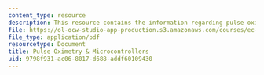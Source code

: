```yaml
---
content_type: resource
description: This resource contains the information regarding pulse oximetry & microcontrollers.
file: https://ol-ocw-studio-app-production.s3.amazonaws.com/courses/ec-710-d-lab-medical-technologies-for-the-developing-world-spring-2010/9798f931ac068017d688addf60109430_MITEC_710S10_pulseox.pdf
file_type: application/pdf
resourcetype: Document
title: Pulse Oximetry & Microcontrollers
uid: 9798f931-ac06-8017-d688-addf60109430
---
```

